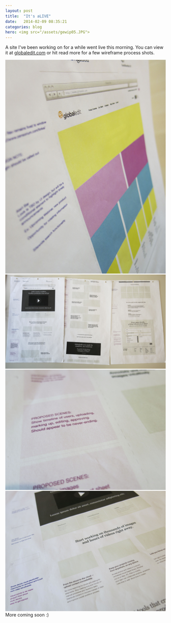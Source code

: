 ```yaml
---
layout: post
title:  "It's aLIVE"
date:   2014-02-09 08:35:21
categories: blog
hero: <img src="/assets/gewip05.JPG">
---
```

A site I've been working on for a while went live this morning. You can view it at <a href="https://globaledit.com"> globaledit.com</a> or hit read more for a few wireframe process shots.
<!--more-->
<img src="/assets/gewip01.JPG">
<img src="/assets/gewip02.JPG">
<img src="/assets/gewip03.JPG">
<img src="/assets/gewip04.JPG">
More coming soon :) 
